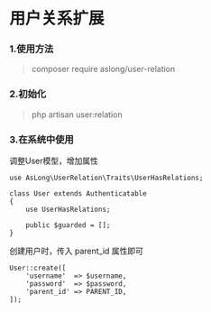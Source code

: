 # 用户关系扩展


### 1.使用方法

> composer require aslong/user-relation

### 2.初始化

> php artisan user:relation

### 3.在系统中使用

调整User模型，增加属性
~~~
use AsLong\UserRelation\Traits\UserHasRelations;

class User extends Authenticatable
{
    use UserHasRelations;

    public $guarded = [];
}
~~~

创建用户时，传入 parent_id 属性即可
~~~
User::create([
    'username'  => $username,
    'password'  => $password,
    'parent_id' => PARENT_ID,
]);
~~~
